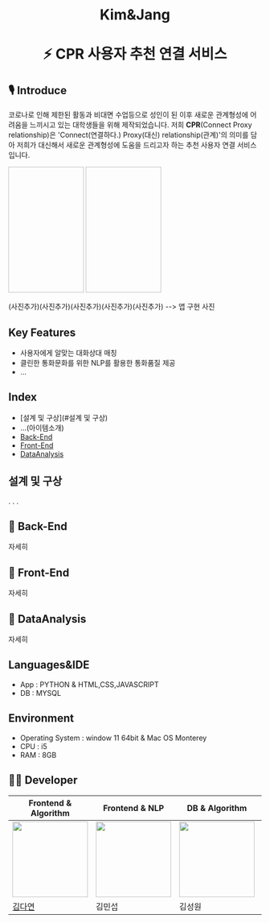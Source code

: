 # <center>**Kim&Jang**</center>

# <center>**⚡ CPR 사용자 추천 연결 서비스**</center>

## 🎙️ **Introduce**
코로나로 인해 제한된 활동과 비대면 수업등으로 성인이 된 이후 새로운 관계형성에 어려움을 느끼시고 있는 대학생들을 위해 제작되었습니다.
저희 **CPR**(Connect Proxy relationship)은 'Connect(연결하다.) Proxy(대신) relationship(관계)'의 의미를 담아 저희가 대신해서 새로운 관계형성에 도움을 드리고자 하는 추천 사용자 연결 서비스입니다.



<img scr="https://user-images.githubusercontent.com/88781717/150626462-0cfa4e1a-361f-4abf-b134-76dedb69971a.jpeg" width="150" height="250">
<img scr="https://user-images.githubusercontent.com/88781717/150626462-0cfa4e1a-361f-4abf-b134-76dedb69971a.jpeg" width="150" height="250">


(사진추가)(사진추가)(사진추가)(사진추가)(사진추가) --> 앱 구현 사진

## **Key Features**
* 사용자에게 알맞는 대화상대 매칭
* 클린한 통화문화를 위한 NLP를 활용한 통화품질 제공
* ...

## **Index**
* [설계 및 구상](#설계 및 구상)
* ...(아이템소개)
* [Back-End](#Back-End)
* [Front-End](#🔨Front-End)
* [DataAnalysis](#🔨DataAnalysis)


## **설계 및 구상**
.
.
.


## 🔨 **Back-End**
자세히

## 🔨 **Front-End**
자세히

## 🔨 **DataAnalysis**
자세히




## **Languages&IDE**
* App : PYTHON & HTML,CSS,JAVASCRIPT
* DB : MYSQL

## **Environment**
* Operating System : window 11 64bit & Mac OS Monterey
* CPU : i5
* RAM : 8GB



## 👩‍💻 **Developer**
|Frontend & Algorithm|Frontend & NLP|DB & Algorithm|NLP & Algorithm|DB & Algorithm|
|--|--|--|--|--|
|<img src="https://avatars.githubusercontent.com/u/96629346?v=4"  width="150" height="150"/>|<img src="https://mblogthumb-phinf.pstatic.net/MjAyMjAxMTlfMTgx/MDAxNjQyNTY4MjcxNzc0.9FZZzG7OIT-hqtZ_7rOVEci8IeeEJ9shM_-D8-dPqugg.SwO-Bsd5H9QGQIAbDrASZEpEVthZEgh_6eIDfqiPODcg.PNG.pmj1010235/IN_duck.png?type=w800"  width="150" height="150"/>|<img src="https://mblogthumb-phinf.pstatic.net/MjAyMjAxMTlfMTMx/MDAxNjQyNTY4MDM3ODA3.LAWjWD8QCNZBVQxPsNlSkz-LoypP5lIxGiwqs-ar0fEg.bgg0nDHqkfVg3SSIf-er0zq3uDwNTSPsshkPDmjT3ykg.JPEG.pmj1010235/KakaoTalk_20220119_131657794.jpg?type=w800"  width="150" height="150"/>|<img src="https://user-images.githubusercontent.com/97957438/149934844-3d94fb3d-e29d-4550-a61d-ff9be35667de.png"  width="150" height="150">|<img src="https://mblogthumb-phinf.pstatic.net/MjAyMjAxMTlfMjgw/MDAxNjQyNTkxMTE5ODg0.j1nbRY6Uc17N4EYSNSTpvn7c-0DgVdyqbsZ7usPghrsg.u5YxXs7L1Prtr6yVFiR5NakcfzP22A_XfudxA91xDSIg.PNG.pmj1010235/KakaoTalk_20220119_195008561.png?type=w800"  width="150" height="150"/>|
|[김다연](https://github.com/nae-room)|김민섭|김성원|김예린|장찬영|
